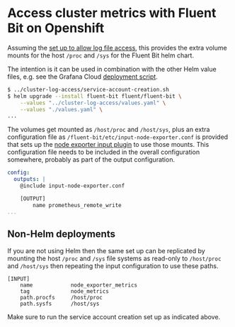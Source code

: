 # Access cluster metrics with Fluent Bit on Openshift

Assuming the [set up to allow log file access](../cluster-log-access/service-account-creation.sh), this provides the extra volume mounts for the host `/proc` and `/sys` for the Fluent Bit helm chart.

The intention is it can be used in combination with the other Helm value files, e.g. see the Grafana Cloud [deployment script](../grafana-cloud/deploy-helm.sh).

```bash
$ ../cluster-log-access/service-account-creation.sh
$ helm upgrade --install fluent-bit fluent/fluent-bit \
    --values "../cluster-log-access/values.yaml" \
    --values "./values.yaml" \
...
```

The volumes get mounted as `/host/proc` and `/host/sys`, plus an extra configuration file as `/fluent-bit/etc/input-node-exporter.conf` is provided that sets up the [node exporter input plugin](https://docs.fluentbit.io/manual/pipeline/inputs/node-exporter-metrics) to use those mounts.
This configuration file needs to be included in the overall configuration somewhere, probably as part of the output configuration.

```yaml
config:
  outputs: |
    @include input-node-exporter.conf

    [OUTPUT]
        name prometheus_remote_write
...
```

## Non-Helm deployments

If you are not using Helm then the same set up can be replicated by mounting the host `/proc` and `/sys` file systems as read-only to `/host/proc` and `/host/sys` then repeating the input configuration to use these paths.

```
[INPUT]
    name            node_exporter_metrics
    tag             node_metrics
    path.procfs     /host/proc
    path.sysfs      /host/sys
```

Make sure to run the service account creation set up as indicated above.
